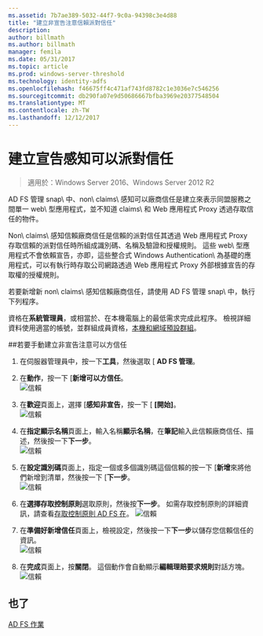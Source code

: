 ```yaml
---
ms.assetid: 7b7ae389-5032-44f7-9c0a-94398c3e4d88
title: "建立非宣告注意信賴派對信任"
description: 
author: billmath
ms.author: billmath
manager: femila
ms.date: 05/31/2017
ms.topic: article
ms.prod: windows-server-threshold
ms.technology: identity-adfs
ms.openlocfilehash: f46675ff4c471af743fd8782c1e3036e7c546256
ms.sourcegitcommit: db290fa07e9d50686667bfba3969e20377548504
ms.translationtype: MT
ms.contentlocale: zh-TW
ms.lasthandoff: 12/12/2017
---
```

# <a name="create-a-non-claims-aware-relying-party-trust"></a>建立宣告感知可以派對信任

>適用於：Windows Server 2016、Windows Server 2012 R2

AD FS 管理 snap\ 中、non\ claims\ 感知可以廠商信任是建立來表示同盟服務之間單一 web\ 型應用程式，並不知道 claims\ 和 Web 應用程式 Proxy 透過存取信任的物件。  
  
Non\ claims\ 感知信賴廠商信任是信賴的派對信任其透過 Web 應用程式 Proxy 存取信賴的派對信任時所組成識別碼、名稱及驗證和授權規則。 這些 web\ 型應用程式不會依賴宣告，亦即，這些整合式 Windows Authentication\ 為基礎的應用程式，可以有執行時存取公司網路透過 Web 應用程式 Proxy 外部根據宣告的存取權的授權規則。  
  
若要新增新 non\ claims\ 感知信賴廠商信任，請使用 AD FS 管理 snap\ 中，執行下列程序。  
  
資格在**系統管理員**，或相當於、在本機電腦上的最低需求完成此程序。  檢視詳細資料使用適當的帳號，並群組成員資格，[本機和網域預設群組](https://go.microsoft.com/fwlink/?LinkId=83477)。   
  
##<a name="to-create-a-non-claims-aware-relying-party-trust-manually"></a>若要手動建立非宣告注意可以方信任 
1. 在伺服器管理員中，按一下**工具**，然後選取 [ **AD FS 管理**。  
  
2.  在**動作**，按一下 [**新增可以方信任**。  
![信賴](media/Create-a-Relying-Party-Trust/addtrust1.PNG)   

3.  在**歡迎**頁面上，選擇 [**感知非宣告**，按一下 [ **[開始]**。  
![信賴](media/Create-a-Non-Claims-Aware-Relying-Party-Trust/addnon1.PNG) 
  
4.  在**指定顯示名稱**頁面上，輸入名稱**顯示名稱**，在**筆記**輸入此信賴廠商信任、描述，然後按一下**下一步**。  
![信賴](media/Create-a-Non-Claims-Aware-Relying-Party-Trust/addnon2.PNG)

5. 在**設定識別碼**頁面上，指定一個或多個識別碼這個信賴的按一下 [**新增**來將他們新增到清單，然後按一下 [**下一步**。  
![信賴](media/Create-a-Non-Claims-Aware-Relying-Party-Trust/addnon3.PNG)

6.  在**選擇存取控制原則**選取原則，然後按**下一步**。  如需存取控制原則的詳細資訊，請查看[存取控制原則 AD FS 在](Access-Control-Policies-in-AD-FS.md)。 
![信賴](media/Create-a-Non-Claims-Aware-Relying-Party-Trust/addnon4.PNG)

7. 在**準備好新增信任**頁面上，檢視設定，然後按一下**下一步**以儲存您信賴信任的資訊。  
   ![信賴](media/Create-a-Non-Claims-Aware-Relying-Party-Trust/addnon5.PNG) 

8. 在**完成**頁面上，按**關閉**。 這個動作會自動顯示**編輯理賠要求規則**對話方塊。  
![信賴](media/Create-a-Non-Claims-Aware-Relying-Party-Trust/addnon6.PNG)  
  
## <a name="see-also"></a>也了  
[AD FS 作業](../../ad-fs/AD-FS-2016-Operations.md) 
